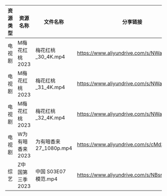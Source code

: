 | 资源类型 | 资源名称       | 文件名称               | 分享链接                                      | 更新时间       |
| ---- | ---------- | ------------------ | ----------------------------------------- | ---------- |
| 电视剧  | M梅花红桃2023  | 梅花红桃_30_4K.mp4     | https://www.aliyundrive.com/s/NWaYMyQrUyF | 2023-10-30 |
| 电视剧  | M梅花红桃2023  | 梅花红桃_31_4K.mp4     | https://www.aliyundrive.com/s/NWaYMyQrUyF | 2023-10-30 |
| 电视剧  | M梅花红桃2023  | 梅花红桃_32_4K.mp4     | https://www.aliyundrive.com/s/NWaYMyQrUyF | 2023-10-30 |
| 电视剧  | W为有暗香来2023 | 为有暗香来 27_1080p.mp4 | https://www.aliyundrive.com/s/cMd3cbZGjEJ | 2023-10-30 |
| 综艺   | Z中国第三季2023 | 中国 S03E07 模范.mp4   | https://www.aliyundrive.com/s/NBsrLcBRNXc | 2023-10-30 |
